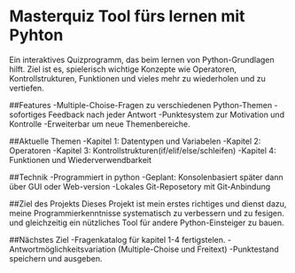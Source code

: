 # Masterquiz Tool fürs lernen mit Pyhton

Ein interaktives  Quizprogramm, das beim lernen von Python-Grundlagen hilft.
Ziel ist es, spielerisch wichtige Konzepte wie Operatoren, Kontrollstrukturen, Funktionen und vieles mehr zu wiederholen und zu vertiefen.

##Features
-Multiple-Choise-Fragen zu verschiedenen Python-Themen
-sofortiges Feedback nach jeder Antwort
-Punktesystem zur Motivation und Kontrolle
-Erweiterbar um neue Themenbereiche.

##Aktuelle Themen
-Kapitel 1: Datentypen und Variabelen
-Kapitel 2: Operatoren
-Kapitel 3: Kontrollstrukturen(if/elif/else/schleifen)
-Kapitel 4: Funktionen und Wiederverwendbarkeit

##Technik
-Programmiert in python
-Geplant: Konsolenbasiert später dann über GUI oder Web-version
-Lokales Git-Reposetory mit Git-Anbindung

##Ziel des Projekts
Dieses Projekt ist mein erstes richtiges und dienst dazu, meine Programmierkenntnisse systematisch zu verbessern und zu fesigen.
und gleichzeitig ein nützliches Tool für andere Python-Einsteiger zu bauen.

##Nächstes Ziel
-Fragenkatalog für kapitel 1-4 fertigstelen.
-Antwortmöglichkeitsvariation (Multiple-Choise und Freitext)
-Punktestand speichern und ausgeben.